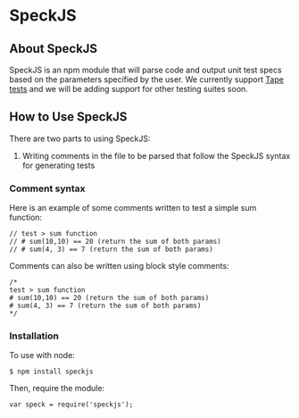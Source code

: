 # SpeckJS
<insert tagline here>

## About SpeckJS
SpeckJS is an npm module that will parse code and output unit test specs based on the parameters specified by the user. We currently support [Tape tests](https://github.com/substack/tape) and we will be adding support for other testing suites soon.

## How to Use SpeckJS
There are two parts to using SpeckJS:
1. Writing comments in the file to be parsed that follow the SpeckJS syntax for generating tests

### Comment syntax
Here is an example of some comments written to test a simple sum function:
```
// test > sum function
// # sum(10,10) == 20 (return the sum of both params)
// # sum(4, 3) == 7 (return the sum of both params)
```

<!--
WORDING IS A BIT WEIRD; EXAMPLE GOES TOO LONG
This is the abstract of the syntax:
```
// test > description of the tests to follow
// # fnCall(params, to, test) test-assertion-symbol (description of assertion)
``` -->

Comments can also be written using block style comments:
```
/*
test > sum function
# sum(10,10) == 20 (return the sum of both params)
# sum(4, 3) == 7 (return the sum of both params)
*/
```
### Installation
To use with node:

```
$ npm install speckjs
```

Then, require the module:

```
var speck = require('speckjs');
```
